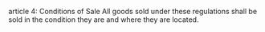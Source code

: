 article 4: Conditions of Sale
All goods sold under these regulations shall be sold in the condition they are and where they are located. 
<ul>
</ul>